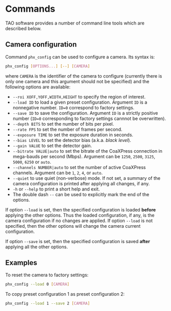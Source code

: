 # Commands

TAO software provides a number of command line tools which are described below.


## Camera configuration

Command `phx_config` can be used to configure a camera.
Its syntax is:

```.sh
phx_config [OPTIONS...] [--] [CAMERA]
```

where `CAMERA` is the identifier of the camera to configure (currently
there is only one camera and this argument should not be specified) and the
following options are available:

* `--roi XOFF,YOFF,WIDTH,HEIGHT` to specify the region of interest.
* `--load ID` to load a given preset configuration.  Argument `ID` is a
  nonnegative number.  `ID=0` correspond to factory settings.
* `--save ID` to save the configuration.  Argument `ID` is a strictly positive
  number (`ID=0` corresponding to factory settings cannnot be overwritten).
* `--depth BITS` to set the number of bits per pixel.
* `--rate FPS` to set the number of frames per second.
* `--exposure TIME` to set the exposure duration in seconds.
* `--bias LEVEL` to set the detector bias (a.k.a. *black level*).
* `--gain VALUE` to set the detector gain.
* `--bitrate VALUE|auto` to set the bitrate of the CoaXPress connection in
  mega-bauds per second (Mbps).  Argument can be `1250`, `2500`, `3125`,
  `5000`, `6250` or `auto`.
* `--channels NUMBER|auto` to set the number of active CoaXPress channels.
  Argument can be `1`, `2`, `4`, or `auto`.
* `--quiet` to use quiet (non-verbose) mode.  If not set, a summary of the
  camera configuration is printed after applying all changes, if any.
* `-h` or `--help` to print a short help and exit.
* The double dash `--` can be used to explicitly mark the end of the options.

If option `--load` is set, then the specified configuration is loaded
**before** applying the other options.  Thus the loaded configuration, if any,
is the camera configuration if no changes are applied.  If option `--load` is
not specified, then the other options will change the camera current
configuration.

If option `--save` is set, then the specified configuration is saved **after**
applying all the other options.

## Examples

To reset the camera to factory settings:
```.sh
phx_config --load 0 [CAMERA]
```

To copy preset configuration 1 as preset configuration 2:
```.sh
phx_config --load 1 --save 2 [CAMERA]
```

